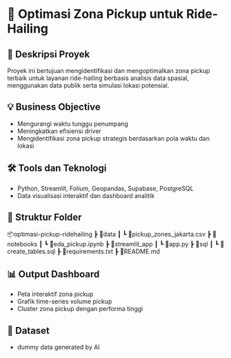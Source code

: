 # 🚕 Optimasi Zona Pickup untuk Ride-Hailing

## 🎯 Deskripsi Proyek
Proyek ini bertujuan mengidentifikasi dan mengoptimalkan zona pickup terbaik untuk layanan ride-hailing berbasis analisis data spasial, menggunakan data publik serta simulasi lokasi potensial.

## 💡 Business Objective
- Mengurangi waktu tunggu penumpang
- Meningkatkan efisiensi driver
- Mengidentifikasi zona pickup strategis berdasarkan pola waktu dan lokasi

## 🛠️ Tools dan Teknologi
- Python, Streamlit, Folium, Geopandas, Supabase, PostgreSQL
- Data visualisasi interaktif dan dashboard analitik

## 📁 Struktur Folder

📦optimasi-pickup-ridehailing
┣ 📂data
┃ ┗ 📄pickup_zones_jakarta.csv
┣ 📂notebooks
┃ ┗ 📄eda_pickup.ipynb
┣ 📂streamlit_app
┃ ┗ 📄app.py
┣ 📂sql
┃ ┗ 📄create_tables.sql
┣ 📄requirements.txt
┣ 📄README.md



## 📊 Output Dashboard
- Peta interaktif zona pickup
- Grafik time-series volume pickup
- Cluster zona pickup dengan performa tinggi

## 🔗 Dataset
- dummy data generated by AI

